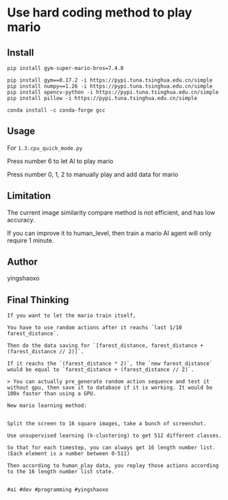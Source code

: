 # Use hard coding method to play mario

## Install
```
pip install gym-super-mario-bros=7.4.0

pip install gym==0.17.2 -i https://pypi.tuna.tsinghua.edu.cn/simple
pip install numpy==1.26 -i https://pypi.tuna.tsinghua.edu.cn/simple
pip install opencv-python -i https://pypi.tuna.tsinghua.edu.cn/simple
pip install pillow -i https://pypi.tuna.tsinghua.edu.cn/simple

conda install -c conda-forge gcc
```

## Usage
For `1.3.cpu_quick_mode.py`

Press number 6 to let AI to play mario

Press number 0, 1, 2 to manually play and add data for mario

## Limitation
The current image similarity compare method is not efficient, and has low accuracy.

If you can improve it to human_level, then train a mario AI agent will only require 1 minute.

## Author
yingshaoxo

## Final Thinking

```
If you want to let the mario train itself,

You have to use random actions after it reachs `last 1/10 farest_distance`.

Then do the data saving for `[farest_distance, farest_distance + (farest_distance // 2)]`.

If it reachs the `(farest_distance * 2)`, the `new farest_distance` would be equal to `farest_distance + (farest_distance // 2)`.

> You can actually pre_generate random action sequence and test it without gpu, then save it to database if it is working. It would be 100x faster than using a GPU.
```

```
New mario learning method:


Split the screen to 16 square images, take a bunch of screenshot.

Use unsupervised learning (k-clustering) to get 512 different classes.

So that for each timestep, you can always get 16 length number list. (Each element is a number between 0-511)

Then according to human_play data, you replay those actions according to the 16 length number list state.


#ai #dev #programming #yingshaoxo
```
